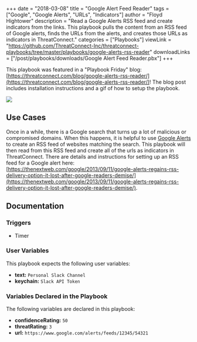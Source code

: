 +++
date = "2018-03-08"
title = "Google Alert Feed Reader"
tags = ["Google", "Google Alerts", "URLs", "Indicators"]
author = "Floyd Hightower"
description = "Read a Google Alerts RSS feed and create indicators from the links. This playbook pulls the content from an RSS feed of Google alerts, finds the URLs from the alerts, and creates those URLs as indicators in ThreatConnect."
categories = ["Playbooks"]
viewLink = "https://github.com/ThreatConnect-Inc/threatconnect-playbooks/tree/master/playbooks/google-alerts-rss-reader"
downloadLinks = ["/post/playbooks/downloads/Google Alert Feed Reader.pbx"]
+++

This playbook was featured in a "Playbook Friday" blog: [https://threatconnect.com/blog/google-alerts-rss-reader/](https://threatconnect.com/blog/google-alerts-rss-reader/)! The blog post includes installation instructions and a gif of how to setup the playbook.

![](/post/playbooks/images/google-alert-rss.png)

## Use Cases

Once in a while, there is a Google search that turns up a lot of malicious or compromised domains. When this happens, it is helpful to use [Google Alerts](https://www.google.com/alerts) to create an RSS feed of websites matching the search. This playbook will then read from this RSS feed and create all of the urls as indicators in ThreatConnect. There are details and instructions for setting up an RSS feed for a Google alert here: [https://thenextweb.com/google/2013/09/11/google-alerts-regains-rss-delivery-option-it-lost-after-google-readers-demise/](https://thenextweb.com/google/2013/09/11/google-alerts-regains-rss-delivery-option-it-lost-after-google-readers-demise/).

## Documentation

### Triggers

- Timer

### User Variables

This playbook expects the following user variables:

- **text:** `Personal Slack Channel`
- **keychain:** `Slack API Token`

### Variables Declared in the Playbook

The following variables are declared in this playbook:

- **confidenceRating:** `50`
- **threatRating:** `3`
- **url:** `https://www.google.com/alerts/feeds/12345/54321`
